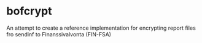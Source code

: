 # bofcrypt

An attempt to create a reference implementation for encrypting report files fro sendinf to Finanssivalvonta (FIN-FSA)
